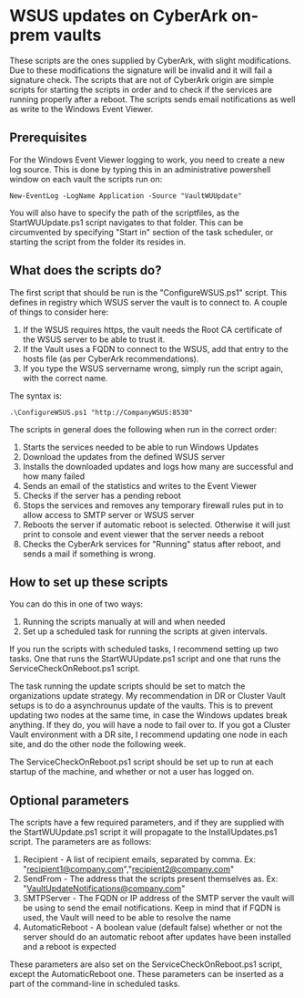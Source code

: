 # WSUS updates on CyberArk on-prem vaults

These scripts are the ones supplied by CyberArk, with slight modifications. Due to these modifications the signature will be invalid and it will fail a signature check. 
The scripts that are not of CyberArk origin are simple scripts for starting the scripts in order and to check if the services are running properly after a reboot.
The scripts sends email notifications as well as write to the Windows Event Viewer.

## Prerequisites

For the Windows Event Viewer logging to work, you need to create a new log source. This is done by typing this in an administrative powershell window on each vault the scripts run on:

    New-EventLog -LogName Application -Source "VaultWUUpdate"
  
You will also have to specify the path of the scriptfiles, as the StartWUUpdate.ps1 script navigates to that folder. This can be circumvented by specifying "Start in" section of the task scheduler, or starting the script from the folder its resides in.

## What does the scripts do?

The first script that should be run is the "ConfigureWSUS.ps1" script. This defines in registry which WSUS server the vault is to connect to. A couple of things to consider here:

1. If the WSUS requires https, the vault needs the Root CA certificate of the WSUS server to be able to trust it. 
2. If the Vault uses a FQDN to connect to the WSUS, add that entry to the hosts file (as per CyberArk recommendations). 
3. If you type the WSUS servername wrong, simply run the script again, with the correct name.

The syntax is:

    .\ConfigureWSUS.ps1 "http://CompanyWSUS:8530"

The scripts in general does the following when run in the correct order:

1. Starts the services needed to be able to run Windows Updates
2. Download the updates from the defined WSUS server
3. Installs the downloaded updates and logs how many are successful and how many failed
4. Sends an email of the statistics and writes to the Event Viewer
5. Checks if the server has a pending reboot
6. Stops the services and removes any temporary firewall rules put in to allow access to SMTP server or WSUS server
7. Reboots the server if automatic reboot is selected. Otherwise it will just print to console and event viewer that the server needs a reboot
8. Checks the CyberArk services for "Running" status after reboot, and sends a mail if something is wrong.


## How to set up these scripts

You can do this in one of two ways:

1. Running the scripts manually at will and when needed
2. Set up a scheduled task for running the scripts at given intervals.

If you run the scripts with scheduled tasks, I recommend setting up two tasks. One that runs the StartWUUpdate.ps1 script and one that runs the ServiceCheckOnReboot.ps1 script.

The task running the update scripts should be set to match the organizations update strategy. My recommendation in DR or Cluster Vault setups is to do a asynchrounus update of the vaults. This is to prevent updating two nodes at the same time, in case the Windows updates break anything. If they do, you will have a node to fail over to. If you got a Cluster Vault environment with a DR site, I recommend updating one node in each site, and do the other node the following week.

The ServiceCheckOnReboot.ps1 script should be set up to run at each startup of the machine, and whether or not a user has logged on.


## Optional parameters

The scripts have a few required parameters, and if they are supplied with the StartWUUpdate.ps1 script it will propagate to the InstallUpdates.ps1 script. The parameters are as follows:

1. Recipient - A list of recipient emails, separated by comma. Ex: "recipient1@company.com","recipient2@company.com"
2. SendFrom - The address that the scripts present themselves as. Ex: "VaultUpdateNotifications@company.com"
3. SMTPServer - The FQDN or IP address of the SMTP server the vault will be using to send the email notifications. Keep in mind that if FQDN is used, the Vault will need to be able to resolve the name
4. AutomaticReboot - A boolean value (default false) whether or not the server should do an automatic reboot after updates have been installed and a reboot is expected

These parameters are also set on the ServiceCheckOnReboot.ps1 script, except the AutomaticReboot one. These parameters can be inserted as a part of the command-line in scheduled tasks.
